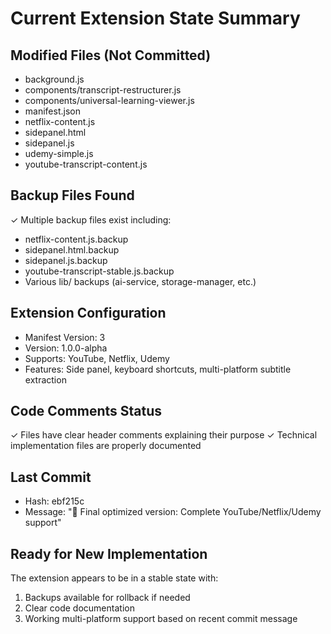 # Current Extension State Summary

## Modified Files (Not Committed)
- background.js
- components/transcript-restructurer.js
- components/universal-learning-viewer.js
- manifest.json
- netflix-content.js
- sidepanel.html
- sidepanel.js
- udemy-simple.js
- youtube-transcript-content.js

## Backup Files Found
✓ Multiple backup files exist including:
- netflix-content.js.backup
- sidepanel.html.backup
- sidepanel.js.backup
- youtube-transcript-stable.js.backup
- Various lib/ backups (ai-service, storage-manager, etc.)

## Extension Configuration
- Manifest Version: 3
- Version: 1.0.0-alpha
- Supports: YouTube, Netflix, Udemy
- Features: Side panel, keyboard shortcuts, multi-platform subtitle extraction

## Code Comments Status
✓ Files have clear header comments explaining their purpose
✓ Technical implementation files are properly documented

## Last Commit
- Hash: ebf215c
- Message: "🎯 Final optimized version: Complete YouTube/Netflix/Udemy support"

## Ready for New Implementation
The extension appears to be in a stable state with:
1. Backups available for rollback if needed
2. Clear code documentation
3. Working multi-platform support based on recent commit message